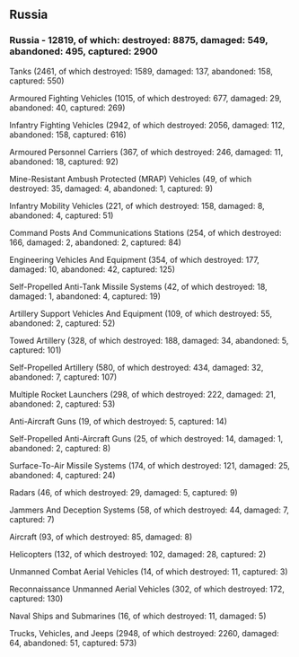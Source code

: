 
 
 ## Russia
 
 ### Russia - 12819, of which: destroyed: 8875, damaged: 549, abandoned: 495, captured: 2900

 

 

 Tanks (2461, of which destroyed: 1589, damaged: 137, abandoned: 158, captured: 550)

 Armoured Fighting Vehicles (1015, of which destroyed: 677, damaged: 29, abandoned: 40, captured: 269)

 Infantry Fighting Vehicles (2942, of which destroyed: 2056, damaged: 112, abandoned: 158, captured: 616)

 Armoured Personnel Carriers (367, of which destroyed: 246, damaged: 11, abandoned: 18, captured: 92)

 Mine-Resistant Ambush Protected (MRAP) Vehicles (49, of which destroyed: 35, damaged: 4, abandoned: 1, captured: 9)

 Infantry Mobility Vehicles (221, of which destroyed: 158, damaged: 8, abandoned: 4, captured: 51)

 Command Posts And Communications Stations (254, of which destroyed: 166, damaged: 2, abandoned: 2, captured: 84)

 Engineering Vehicles And Equipment (354, of which destroyed: 177, damaged: 10, abandoned: 42, captured: 125)

 Self-Propelled Anti-Tank Missile Systems (42, of which destroyed: 18, damaged: 1, abandoned: 4, captured: 19)

 Artillery Support Vehicles And Equipment (109, of which destroyed: 55, abandoned: 2, captured: 52)

 Towed Artillery (328, of which destroyed: 188, damaged: 34, abandoned: 5, captured: 101)

 Self-Propelled Artillery (580, of which destroyed: 434, damaged: 32, abandoned: 7, captured: 107)

 Multiple Rocket Launchers (298, of which destroyed: 222, damaged: 21, abandoned: 2, captured: 53)

 Anti-Aircraft Guns (19, of which destroyed: 5, captured: 14)

 Self-Propelled Anti-Aircraft Guns (25, of which destroyed: 14, damaged: 1, abandoned: 2, captured: 8)

 Surface-To-Air Missile Systems (174, of which destroyed: 121, damaged: 25, abandoned: 4, captured: 24)

 Radars (46, of which destroyed: 29, damaged: 5, captured: 9)

 Jammers And Deception Systems (58, of which destroyed: 44, damaged: 7, captured: 7)

 Aircraft (93, of which destroyed: 85, damaged: 8)

 Helicopters (132, of which destroyed: 102, damaged: 28, captured: 2)

 Unmanned Combat Aerial Vehicles (14, of which destroyed: 11, captured: 3)

 Reconnaissance Unmanned Aerial Vehicles (302, of which destroyed: 172, captured: 130)

 Naval Ships and Submarines (16, of which destroyed: 11, damaged: 5)

 Trucks, Vehicles, and Jeeps (2948, of which destroyed: 2260, damaged: 64, abandoned: 51, captured: 573)

